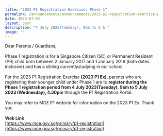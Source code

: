 ```yaml
---
title: "2023 P1 Registration Exercise: Phase 1"
permalink: /announcements/announcements/2023-p1-registration-exercise-phase-registration/
date: 2023-07-03
layout: post
description: "4 July 2023(Tuesday), 9am to 5 & "
image: ""
---
```

Dear Parents / Guardians,<br>
<br>
Phase 1 registration is for a Singapore Citizen (SC) or Permanent Resident (PR) child born between 2 January 2017 and 1 January 2018 (both dates inclusive) and has a sibling currentlystudying in our school.<br>
<br>
For the 2023 P1 Registration Exercise <b>(2023 P1 Ex)</b>, parents who are registering their younger child under Phase 1 are to <b>register during the Phase 1 registration period from 4 July 2023(Tuesday), 9am to 5 July 2023 (Wednesday), 4.30pm</b> through the P1 Registration Portal.<br>
<br>
You may refer to MOE P1 website for information on the 2023 P1 Ex. Thank you<br>
<br>
<b>Web Link</b><br>
[https://www.moe.gov.sg/primary/p1-registration](https://www.moe.gov.sg/primary/p1-registration)